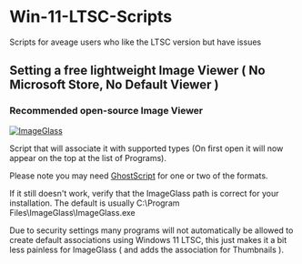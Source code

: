 # Win-11-LTSC-Scripts
Scripts for aveage users who like the LTSC version but have issues

## Setting a free lightweight Image Viewer ( No Microsoft Store, No Default Viewer )

### Recommended open-source Image Viewer 
[![ImageGlass](https://img.shields.io/badge/ImageGlass-Download-blue)](https://github.com/d2phap/ImageGlass/releases)

Script that will associate it with supported types (On first open it will now appear on the top at the list of Programs). 

Please note you may need [GhostScript](https://ghostscript.com/releases/gsdnld.html) for one or two of the formats.

If it still doesn't work, verify that the ImageGlass path is correct for your installation. The default is usually C:\Program Files\ImageGlass\ImageGlass.exe

Due to security settings many programs will not automatically be allowed to create default associations using Windows 11 LTSC, this just makes it a bit less painless for ImageGlass ( and adds the association for Thumbnails ).
